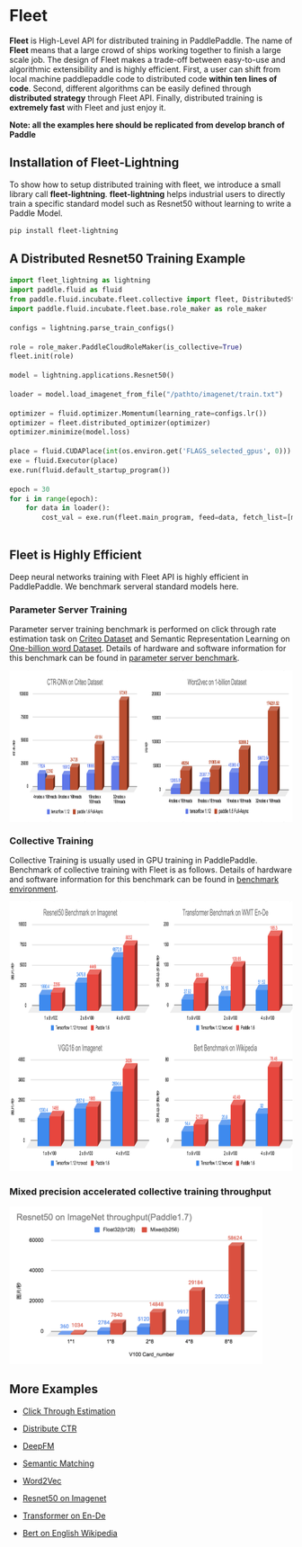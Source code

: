 
# Fleet

**Fleet** is High-Level API for distributed training in PaddlePaddle. The name of **Fleet** means that a large crowd of ships working together to finish a large scale job. The design of Fleet makes a trade-off between easy-to-use and algorithmic extensibility and is highly efficient. First, a user can shift from local machine paddlepaddle code to distributed code  **within ten lines of code**. Second, different algorithms can be easily defined through **distributed strategy**  through Fleet API. Finally, distributed training is **extremely fast** with Fleet and just enjoy it.

**Note: all the examples here should be replicated from develop branch of Paddle**

## Installation of Fleet-Lightning
To show how to setup distributed training with fleet, we introduce a small library call **fleet-lightning**. **fleet-lightning** helps industrial users to directly train a specific standard model such as Resnet50 without learning to write a Paddle Model. 

``` bash
pip install fleet-lightning
```

## A Distributed Resnet50 Training Example

``` python
import fleet_lightning as lightning
import paddle.fluid as fluid
from paddle.fluid.incubate.fleet.collective import fleet, DistributedStrategy
import paddle.fluid.incubate.fleet.base.role_maker as role_maker

configs = lightning.parse_train_configs()

role = role_maker.PaddleCloudRoleMaker(is_collective=True)
fleet.init(role)

model = lightning.applications.Resnet50()

loader = model.load_imagenet_from_file("/pathto/imagenet/train.txt")

optimizer = fluid.optimizer.Momentum(learning_rate=configs.lr())
optimizer = fleet.distributed_optimizer(optimizer)
optimizer.minimize(model.loss)

place = fluid.CUDAPlace(int(os.environ.get('FLAGS_selected_gpus', 0)))
exe = fluid.Executor(place)
exe.run(fluid.default_startup_program())

epoch = 30
for i in range(epoch):
    for data in loader():
        cost_val = exe.run(fleet.main_program, feed=data, fetch_list=[model.loss.name])
    
```

## Fleet is Highly Efficient

Deep neural networks training with Fleet API is highly efficient in PaddlePaddle. We benchmark serveral standard models here.

### Parameter Server Training

Parameter server training benchmark is performed on click through rate estimation task on [Criteo Dataset](https://www.kaggle.com/c/criteo-display-ad-challenge/data) and Semantic Representation Learning on [One-billion word Dataset](https://ai.google/research/pubs/pub41880). Details of hardware and software information for this benchmark can be found in [parameter server benchmark](https://github.com/PaddlePaddle/Fleet/tree/develop/benchmark/ps).

<p align="center">
<img align="center" src="images/fleet_ps_benchmark_refine.png" height="270px" width="940px">
<p>

### Collective Training

Collective Training is usually used in GPU training in PaddlePaddle. Benchmark of collective training with Fleet is as follows. Details of hardware and software information for this benchmark can be found in [benchmark environment](https://github.com/PaddlePaddle/Fleet/tree/develop/benchmark/collective).

<p align="center">
<img src="images/fleet_collective_benchmark_refine3.png" height="480px" width="900px">
<p>

### Mixed precision accelerated collective training throughput

<img  src="images/fleet_collective_mixed_precision_training.png" height="280px" width="450px">




## More Examples

- [Click Through Estimation](https://github.com/PaddlePaddle/Fleet/tree/develop/examples/ctr)

- [Distribute CTR](https://github.com/PaddlePaddle/Fleet/tree/develop/examples/distribute_ctr)

- [DeepFM](https://github.com/PaddlePaddle/Fleet/tree/develop/examples/deepFM)

- [Semantic Matching](https://github.com/PaddlePaddle/Fleet/tree/develop/examples/simnet_bow)

- [Word2Vec](https://github.com/PaddlePaddle/Fleet/tree/develop/examples/word2vec)

- [Resnet50 on Imagenet](https://github.com/PaddlePaddle/Fleet/tree/develop/benchmark/collective/resnet)

- [Transformer on En-De](https://github.com/PaddlePaddle/Fleet/tree/develop/benchmark/collective/transformer)

- [Bert on English Wikipedia](https://github.com/PaddlePaddle/Fleet/tree/develop/benchmark/collective/bert)
